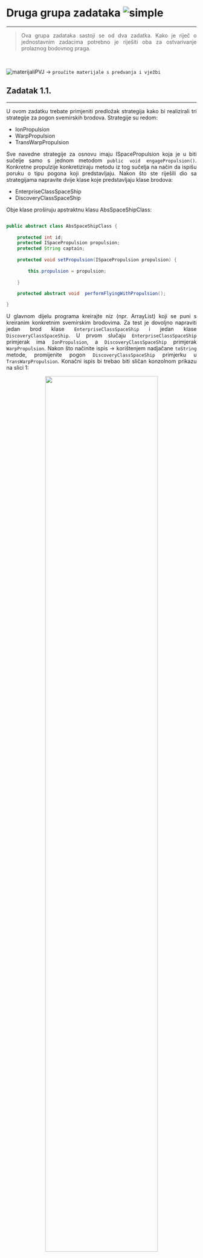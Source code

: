 # Druga grupa zadataka ![simple](https://img.shields.io/badge/complexity-**-green)
---

<div style = "text-align:justify">
	
> Ova grupa zadataka sastoji se od dva zadatka. Kako je riječ o jednostavnim zadacima potrebno je riješiti oba za ostvarivanje prolaznog bodovnog praga. 

&nbsp;

![materijaliPVJ](https://img.shields.io/badge/see%40merlin-materijali--predavanja--vje%C5%BEbe-blue) &rarr; `proučite materijale s predvanja i vježbi`
	
## Zadatak 1.1.
---

U ovom zadatku trebate primjeniti predložak strategija kako bi realizirali tri strategije za pogon svemirskih brodova. Strategije su redom:

- IonPropulsion
- WarpPropulsion
- TransWarpPropulsion

Sve navedne strategije za osnovu imaju ISpacePropulsion koja je u biti sučelje samo s jednom metodom `public void engagePropulsion()`. Konkretne propulzije konkretiziraju metodu iz tog sučelja na način da ispišu poruku o tipu pogona koji predstavljaju. Nakon što ste riješili dio sa strategijama napravite dvije klase koje predstavljaju klase brodova:

- EnterpriseClassSpaceShip
- DiscoveryClassSpaceShip

Obje klase proširuju apstraktnu klasu AbsSpaceShipClass:

```java 

public abstract class AbsSpaceShipClass {
	
	protected int id;
	protected ISpacePropulsion propulsion;
	protected String captain;
	
	protected void setPropulsion(ISpacePropulsion propulsion) {
		
		this.propulsion = propulsion;
		
	}
	
	protected abstract void  performFlyingWithPropulsion();

}

```

U glavnom dijelu programa kreirajte niz (npr. ArrayList) koji se puni s kreiranim konkretnim svemirskim brodovima. Za test je dovoljno napraviti jedan brod klase `EnterpriseClassSpaceShip` i jedan klase `DiscoveryClassSpaceShip`. U prvom slučaju `EnterpriseClassSpaceShip` primjerak ima `IonPropulsion`, a `DiscoveryClassSpaceShip` primjerak `WarpPropulsion`. Nakon što načinite ispis &rarr; korištenjem nadjačane `toString` metode, promijenite pogon `DiscoveryClassSpaceShip` primjerku u `TransWarpPropulsion`. Konačni ispis bi trebao biti sličan konzolnom prikazu na slici 1:

<p align="center">
	
<img width=77% src= "https://ag7gwq.db.files.1drv.com/y4mEl7H1-UkKgtIrGYkHE98nKezmSKTJDSGMdJHjThq8Ros0XlAytg-6RFIa5WHnZVeqwsviVTbjRJXMnJC2tVLQ9gAnDiWmtI9EHd3rJ9VMivXl6rw0J5akE5M6VWjm6XAwQR2kFJMrYliVfy8M5iA7vxN0vzuvMPvzAGrBnLQ8EoftcDVxqLCH4ZEKeVdoy9djNk6gdEAX2eueo-enBWxXg?width=719&height=189&cropmode=none">
	
 <p align="center"> <b>Slika 1</b> Primjer konzolnog izlaza uz zadatak s klasama svemirskih brodova </p>
  
  </p>
  
 ## Zadatak 1.2.
 ---
Primjenom predloška dekorator kreirajte jednostavnu aplikaciju koja će moći dinamički mijenjati svojstva sljedećih GUI elemenata:
 
 - ButtonGUIElm
 - FrameGUIElm
 - PanelGUIElm
 
Sučelje `BasicGUIElm` ima sljedeće metode:
 
 ```java 
public void description();
public void setDefaultParameters(boolean state);
 ```
Apstraktna klasa `AbsGUIElement` definirana je na sljedeći način:

```java 
protected abstract void setGuiElementSize(int sz);
protected abstract void createElement();
protected abstract void showGuiElement(boolean show);
```
Sučelje `GUIElemenDecorator` definirano je na sljedeći način:

```java
public void setGUIElement2Decorate(BasicGUIElm guiElement);
public void setParam();
```


. Konkretni dekoratori su redom:

- `ColorGUIElementDecorator` &rarr; koji mijenja boju slučajnim odabirom iz pobrojanog (Enumerated - oznaka Enu) tipa boja &rarr; samostalno odredite 4 tipa boja uz osnovnu - polaznu metodu (default)
	- Ukoliko se dekoracija određuje pri kreiranju ovog objekta tada se boja definira u samom konstruktoru 
- `TransparencyGUIElementDecoratot` &rarr; koji mijenja transparentnost slučajnim odabirom iz pobrojanog (Enumerated - oznaka Enu) tipa transparentnosti &rarr; npr. PERC100TRANSP, PERC80TRANSP, PERC50TRANSP, NOTRANSP
	- Ukoliko se dekoracija određuje pri kreiranju ovog objekta, tada se transparentnost zadaje u samom konstruktoru
- `RoundGUIElementDecorator` &rarr; koji samo zaobli rubove svakom elementu &rarr; tekstualna poruka - default &rarr; "NOT Rounded!"
	- Ova klasa zahtjeva primjenu `setParam` metode koja će postaviti zaobljene rubove &rarr; definirajte pripadnom porukom

U glavnom dijelu programa kreirajte po jedan element sučelja i potom mu promijenite dekoraciju, ali na način da za dva elementa koristite dekoraciju primjenom odgovarajućih `set` metoda, a jednom kaskadnim principom omatanja (`wrapping`) kako smo radili na predavanjima i vježbama. Primjer mogućeg konzolnog izlaza za jedan GUI element prikazan je na slici 2:

<p align="center">
	
<img width=77% src= "https://aq7gwq.db.files.1drv.com/y4m3z7up48ftTEmZrI9d10aCbjGyebwDt3Qe76IE0JtVW8J4TnoqXSNhfMrEY1Vczuoo_t9C5FurpgllCeWBheoc9Pa_J8qg09FtIoZhF8kaLz8NXPFeR3aJyN8ki3GbtX_5VCCkr-kN57gj2q95LIKQ2DScgP6r01WeOpWdMvJIUo5HOZk8YeWG_eeHwUA7dnE8jtx9rt_D_FHfkwLUxMZdA?width=762&height=699&cropmode=none">
	
 <p align="center"> <b>Slika 2</b> Primjer konzolnog izlaza uz zadatak s dekoracijom GUI elemenata </p>
  
  </p>


&nbsp;

![time](https://img.shields.io/badge/time-for%20finish-red?style=for-the-badge)

>**Vremenski okvir**
>
> Vremenski okvir za ovu grupu zadataka je do 23.12.2019. do 23.00h



&nbsp;
  
 </div>
 ---
 
